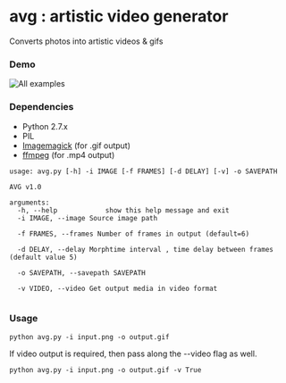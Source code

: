 # avg : artistic video generator
Converts photos into artistic videos & gifs


### Demo
![All examples](https://raw.githubusercontent.com/sauravtom/avg/master/samples/demonstration.gif)  

### Dependencies
* Python 2.7.x 
* PIL
* [Imagemagick](https://www.imagemagick.org/) (for .gif output)
* [ffmpeg](https://www.ffmpeg.org/) (for .mp4 output)

```
usage: avg.py [-h] -i IMAGE [-f FRAMES] [-d DELAY] [-v] -o SAVEPATH

AVG v1.0

arguments:
  -h, --help            show this help message and exit
  -i IMAGE, --image Source image path 
                    
  -f FRAMES, --frames Number of frames in output (default=6)

  -d DELAY, --delay Morphtime interval , time delay between frames (default value 5)
                                          
  -o SAVEPATH, --savepath SAVEPATH 
                          
  -v VIDEO, --video Get output media in video format 
      
```

### Usage

```
python avg.py -i input.png -o output.gif
```

If video output is required, then pass along the --video flag as well.
```
python avg.py -i input.png -o output.gif -v True
```

